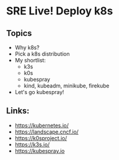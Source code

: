 # SRE Live! Deploy k8s

## Topics
- Why k8s?
- Pick a k8s distribution
- My shortlist:
  - k3s
  - k0s
  - kubespray
  - kind, kubeadm, minikube, firekube
- Let's go kubespray!

## Links:
- https://kubernetes.io/
- https://landscape.cncf.io/
- https://k0sproject.io/
- https://k3s.io/
- https://kubespray.io

